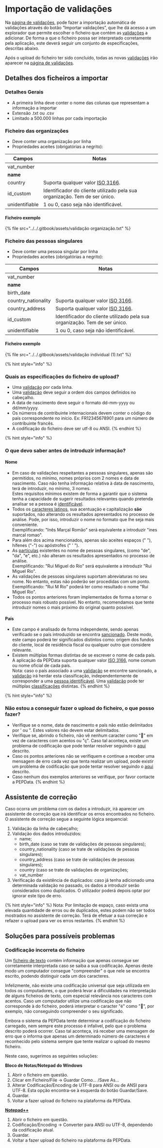 # Importação de validações

Na [página de validações](./), pode fazer a importação automática de validações através do botão “Importar validações”, que lhe dá acesso a um explorador que permite escolher o ficheiro que contém as [validações](../../glossario/glossario-aplicacao.md#validacao) a adicionar. De forma a que o ficheiro possa ser interpretado corretamente pela aplicação, este deverá seguir um conjunto de especificações, descritas abaixo.

Após o upload do ficheiro ter sido concluído, todas as novas [validações](../../glossario/glossario-aplicacao.md#validacao) irão aparecer na [página de validações](./).

## Detalhes dos ficheiros a importar

### Detalhes Gerais

* A primeira linha deve conter o nome das colunas que representam a informação a importar
* Extensão .txt ou .csv
* Limitado a 500.000 linhas por cada importação

### Ficheiro das organizações

* Deve conter uma organização por linha
* Propriedades aceites (obrigatórias a negrito):

| Campos         | Notas                                                                       |
| -------------- | --------------------------------------------------------------------------- |
| vat\_number    |                                                                             |
| **name**       |                                                                             |
| country        | Suporta qualquer valor [ISO 3166](https://en.wikipedia.org/wiki/ISO\_3166). |
| id\_custom     | Identificador do cliente utilizado pela sua organização. Tem de ser único.  |
| unidentifiable | 1 ou 0, caso seja não identificável.                                        |

#### Ficheiro exemplo

{% file src="../../.gitbook/assets/validação organização.txt" %}

### Ficheiro das pessoas singulares

* Deve conter uma pessoa singular por linha
* Propriedades aceites (obrigatórias a negrito):

| Campos               | Notas                                                                       |
| -------------------- | --------------------------------------------------------------------------- |
| vat\_number          |                                                                             |
| **name**             |                                                                             |
| birth\_date          |                                                                             |
| country\_nationality | Suporta qualquer valor [ISO 3166](https://en.wikipedia.org/wiki/ISO\_3166). |
| country\_address     | Suporta qualquer valor [ISO 3166](https://en.wikipedia.org/wiki/ISO\_3166). |
| id\_custom           | Identificador do cliente utilizado pela sua organização. Tem de ser único.  |
| unidentifiable       | 1 ou 0, caso seja não identificável.                                        |

#### Ficheiro exemplo

{% file src="../../.gitbook/assets/validação individual (1).txt" %}

{% hint style="info" %}
### Quais as especificações do ficheiro de upload?

* Uma [validação](../../glossario/glossario-aplicacao.md#validacao) por cada linha.
* Uma [validação](../../glossario/glossario-aplicacao.md#validacao) deve seguir a ordem dos campos definidos no cabeçalho.&#x20;
* A data de nascimento deve seguir o formato dd-mm-yyyy ou dd/mm/yyyy.
* Os números de contribuinte internacionais devem conter o código do país correspondente no início. Ex: FR12345678901 para um número de contribuinte francês.
* A codificação do ficheiro deve ser utf-8 ou ANSI.
{% endhint %}

{% hint style="info" %}
### O que devo saber antes de introduzir informação?

#### Nome

* Em caso de validações respeitantes a pessoas singulares, apenas são permitidos, no mínimo, nomes próprios com 2 nomes e data de nascimento. Caso não tenha informação relativa à data de nascimento, terá de introduzir, no mínimo, 3 nomes. \
  Estes requisitos mínimos existem de forma a garantir que o sistema tenha a capacidade de sugerir resultados relevantes quando pretenda analisar se a pessoa é [identificável](../../glossario/glossario-aplicacao.md#pessoa-identificavel).&#x20;
* Todos os [caracteres latinos](https://en.wikipedia.org/wiki/ISO/IEC\_8859-1), sua acentuação e capitalização **são** suportados, não alterando os resultados apresentados no processo de análise. Pode, por isso, introduzir o nome no formato que lhe seja mais conveniente. \
  Exemplificando:  "Inês Marçal Romão" será equivalente a introduzir "ines marcal romao".
* Para além dos acima mencionados,  apenas são aceites espaços (" "), hífenes ("-") ou apóstrofes (" ' ").  &#x20;
* As [partículas](https://www.irn.mj.pt/IRN/sections/irn/a\_registral/registo-civil/docs-do-civil/dar-o-nome/) existentes no nome de pessoas singulares, (como "de", "da", "e", etc.) não alteram os resultados apresentados no processo de análise. \
  Exemplificando:  "Rui Miguel do Rio" será equivalente a introduzir "Rui Miguel Rio".
* As validações de pessoas singulares suportam abreviaturas no seu nome. No entanto, estas não poderão ser procedidas com um ponto.\
  Exemplificando:  "Rui M Rio" poderá ter como resultado o nome "Rui Miguel Rio".
* Todos os pontos anteriores foram implementados de forma a tornar o processo mais robusto possível. No entanto, recomendamos que tente introduzir nomes o mais próximo do original quanto possível.

#### País

* Este campo é analisado de forma independente, sendo apenas verificado se o país introduzido se encontra [sancionado](../../glossario/glossario-aplicacao.md#pais-sancionado). Deste modo, este campo poderá ter significados distintos como: origem dos fundos do cliente, local de residência fiscal ou qualquer outro que considere relevante.
* Existem múltiplas formas distintas de se escrever o nome de cada país. A aplicação da PEPData suporta qualquer valor [ISO 3166](https://en.wikipedia.org/wiki/ISO\_3166), nome comum ou nome oficial de cada país. \
  Nota: caso o país associado a uma [validação](../../glossario/glossario-aplicacao.md#validacao) se encontre sancionado, a [validação](../../glossario/glossario-aplicacao.md#validacao) irá herdar esta classificação, independentemente de corresponder a uma [pessoa identificável](../../glossario/glossario-aplicacao.md#pessoa-identificavel). Uma [validação](../../glossario/glossario-aplicacao.md#validacao) pode ter múltiplas [classificações](../../glossario/glossario-aplicacao.md#classificacao) distintas.&#x20;
{% endhint %}

{% hint style="info" %}
### Não estou a conseguir fazer o upload do ficheiro, o que posso fazer?

* Verifique se o nome, data de nascimento e país não estão delimitados por ' ou ". Estes valores não devem estar delimitados.
* Verifique se, abrindo o ficheiro, não vê nenhum caracter como "" em vez de caracteres com acentos ou "ç". Caso tal aconteça, existe um problema de codificação que pode tentar resolver seguindo o [aqui ](importacao-de-validacoes.md#codificacao-incorreta-do-ficheiro)descrito.
* Caso os pontos anteriores não se verifiquem e continue a receber uma mensagem de erro cada vez que tenta realizar um upload, pode existir um problema de codificação que pode tentar resolver seguindo o [aqui ](importacao-de-validacoes.md#codificacao-incorreta-do-ficheiro)descrito.
* Caso nenhum dos exemplos anteriores se verifique, por favor contacte a PEPData.
{% endhint %}

## Assistente de correção&#x20;

Caso ocorra um problema com os dados a introduzir, irá aparecer um assistente de correção que irá identificar os erros encontrados no ficheiro. O assistente de correção segue a seguinte lógica sequencial:

1. Validação da linha de cabeçalho;
2. Validação dos dados introduzidos:&#x20;
   * name;
   * birth\_date (caso se trate de validações de pessoas singulares);
   * country\_nationality (caso se trate de validações de pessoas singulares);
   * country\_address (caso se trate de validações de pessoas singulares);
   * country (caso se trate de validações de organizações;
   * vat\_number
3. Verificação da existência de duplicados: caso já tenha adicionado uma determinada validação no passado, os dados a introduzir serão considerados como duplicados. O utilizador poderá depois optar por ignorar este tipo de erro.

{% hint style="info" %}
Nota: Por limitação de espaço, caso exista uma elevada quantidade de erros ou de duplicados, estes podem não ser todos mostrados no assistente de correção. Terá de efetuar a sua correção e refazer o upload para ver os erros restantes.
{% endhint %}

## Soluções para possíveis problemas&#x20;

### Codificação incorreta do ficheiro

Um [ficheiro de texto](https://pt.wikipedia.org/wiki/Arquivo\_de\_texto) contém informação que apenas consegue ser corretamente interpretada caso se saiba a sua codificação. Apenas deste modo um computador consegue "compreender" o que nele se encontra escrito, podendo distinguir cada um dos caracteres.

Infelizmente, não existe uma codificação universal que seja utilizada em todos os computadores, o que poderá levar a dificuldades na interpretação de alguns ficheiros de texto, com especial relevância nos caracteres com acentos. Caso um computador utilize uma codificação que não corresponde à do ficheiro, poderá interpretar o caracter "é" como "", por exemplo, não conseguindo compreender o seu significado.

Embora o sistema da PEPData tente determinar a codificação do ficheiro carregado, nem sempre este processo é infalível, pelo que o problema descrito poderá ocorrer. Caso tal aconteça, irá receber uma mensagem de erro que o informa que apenas um determinado número de caracteres é reconhecido pelo sistema sempre que tente realizar o upload do mesmo ficheiro.

Neste caso, sugerimos as seguintes soluções:

**Bloco de Notas/Notepad do Windows**&#x20;

1. Abrir o ficheiro em questão.&#x20;
2. Clicar em Ficheiro/File -> Guardar Como... /Save As...&#x20;
3. Alterar Codificação/Encoding de UTF-8 para ANSI ou de ANSI para UTF-8. Esta opção encontra-se à esquerda do botão Guardar/Save.
4. Guardar.
5. Voltar a fazer upload do ficheiro na plataforma da PEPData.

[**Notepad++**](https://notepad-plus-plus.org/)

1. Abrir o ficheiro em questão.&#x20;
2. Codificação/Encoding -> Converter para ANSI ou UTF-8, dependendo da codificação atual.
3. Guardar.
4. Voltar a fazer upload do ficheiro na plataforma da PEPData.

